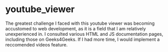 # youtube_viewer

The greatest challenge I faced with this youtube viewer was becoming accustomed to web development, as it is a field that I am relatively unexperienced in. I consulted various HTML and JS documentation pages, including those on Geeks4Geeks. If I had more time,
I would implement a reccomended videos feature. 
